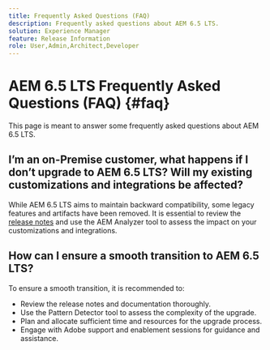 ```yaml
---
title: Frequently Asked Questions (FAQ)
description: Frequently asked questions about AEM 6.5 LTS.
solution: Experience Manager
feature: Release Information
role: User,Admin,Architect,Developer
---
```

# AEM 6.5 LTS Frequently Asked Questions (FAQ) {#faq}

This page is meant to answer some frequently asked questions about AEM 6.5 LTS.

## I’m an on-Premise customer, what happens if I don’t upgrade to AEM 6.5 LTS? Will my existing customizations and integrations be affected?

While AEM 6.5 LTS aims to maintain backward compatibility, some legacy features and artifacts have been removed. 
It is essential to review the [release notes](/help/release-notes/release-notes.md#deprecated-and-removed-features) and use the AEM Analyzer tool to assess the impact on your customizations and integrations.

## How can I ensure a smooth transition to AEM 6.5 LTS?

To ensure a smooth transition, it is recommended to: 

* Review the release notes and documentation thoroughly. 
* Use the Pattern Detector tool to assess the complexity of the upgrade. 
* Plan and allocate sufficient time and resources for the upgrade process. 
* Engage with Adobe support and enablement sessions for guidance and assistance.
